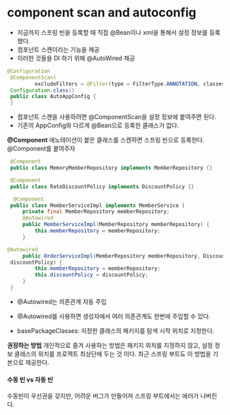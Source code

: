 # component scan and autoconfig

* 지금까지 스프링 빈을 등록할 때 직접 @Bean이나 xml을 통해서 설정 정보를 등록했다.
* 컴포넌트 스캔이라는 기능을 제공
* 이러한 것들을 DI 하기 위해 @AutoWired 제공

~~~java
@Configuration
 @ComponentScan(
         excludeFilters = @Filter(type = FilterType.ANNOTATION, classes =
 Configuration.class))
 public class AutoAppConfig {
 }
~~~

* 컴포넌트 스캔을 사용하려면 @ComponentScan을 설정 정보에 붙여주면 된다.
* 기존의 AppConfig와 다르게 @Bean으로 등록한 클래스가 없다.

**@Component** 애노테이션이 붙은 클래스를 스캔하면 스프링 빈으로 등록한다. @Component를 붙여주자

~~~java
 @Component
 public class MemoryMemberRepository implements MemberRepository {}

 @Component
 public class RateDiscountPolicy implements DiscountPolicy {}

  @Component
 public class MemberServiceImpl implements MemberService {
     private final MemberRepository memberRepository;
     @Autowired
     public MemberServiceImpl(MemberRepository memberRepository) {
         this.memberRepository = memberRepository;
     }

@Autowired
     public OrderServiceImpl(MemberRepository memberRepository, DiscountPolicy
 discountPolicy) {
         this.memberRepository = memberRepository;
         this.discountPolicy = discountPolicy;
     }
 }
 ~~~
 * @Autowired는 의존관계 자동 주입
 * @Autowired를 사용하면 생성자에서 여러 의존관계도 한번에 주입할 수 있다.

* basePackageClasses: 지정한 클래스의 패키지를 탐색 시작 위치로 지정한다.


 **권장하는 방법**
개인적으로 즐겨 사용하는 방법은 패키지 위치를 지정하지 않고, 설정 정보 클래스의 위치를 프로젝트 최상단에 두는 것 이다. 최근 스프링 부트도 이 방법을 기본으로 제공한다.

#### 수동 빈 vs 자동 빈

수동빈이 우선권을 갖지만, 어려운 버그가 만들어져 스프링 부트에서는 에러가 나버린다.


